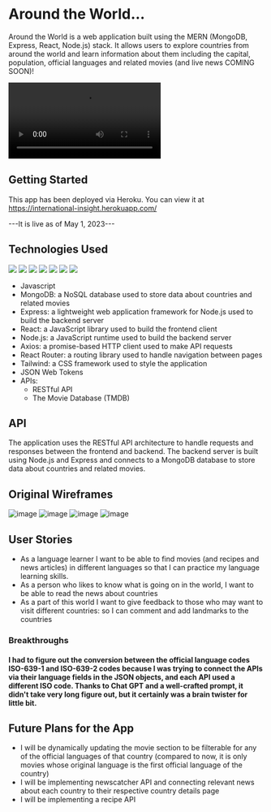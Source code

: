 # Around the World...

Around the World is a web application built using the MERN (MongoDB, Express, React, Node.js) stack. It allows users to explore countries from around the world and learn information about them including the capital, population, official languages and related movies (and live news COMING SOON)!

![home page](https://user-images.githubusercontent.com/120285721/235375858-097db1d9-faf7-490b-8bda-46cba7dfaff5.mp4)

## Getting Started

This app has been deployed via Heroku. You can view it at https://international-insight.herokuapp.com/

---It is live as of May 1, 2023---

## Technologies Used

<img src="https://img.shields.io/badge/Node.js-43853D?style=for-the-badge&logo=node.js&logoColor=white
"/>
<img src="https://img.shields.io/badge/React-20232A?style=for-the-badge&logo=react&logoColor=61DAFB"/>
<img src="https://img.shields.io/badge/MongoDB-4EA94B?style=for-the-badge&logo=mongodb&logoColor=white"/>
<img src="https://img.shields.io/badge/Tailwind_CSS-38B2AC?style=for-the-badge&logo=tailwind-css&logoColor=white"/>
<img src="https://img.shields.io/badge/Express.js-404D59?style=for-the-badge
"/>
<img src='https://img.shields.io/badge/JavaScript-F7DF1E?style=for-the-badge&logo=JavaScript&logoColor=white'/>
<img src='https://img.shields.io/badge/json%20web%20tokens-323330?style=for-the-badge&logo=json-web-tokens&logoColor=pink'/>

- Javascript
- MongoDB: a NoSQL database used to store data about countries and related movies
- Express: a lightweight web application framework for Node.js used to build the backend server
- React: a JavaScript library used to build the frontend client
- Node.js: a JavaScript runtime used to build the backend server
- Axios: a promise-based HTTP client used to make API requests
- React Router: a routing library used to handle navigation between pages
- Tailwind: a CSS framework used to style the application
- JSON Web Tokens
- APIs:
  - RESTful API
  - The Movie Database (TMDB)

## API

The application uses the RESTful API architecture to handle requests and responses between the frontend and backend. The backend server is built using Node.js and Express and connects to a MongoDB database to store data about countries and related movies.

## Original Wireframes

![image](https://user-images.githubusercontent.com/120285721/235376418-43606fea-7a28-4b20-84e9-f9f30f0e5b86.png)
![image](https://user-images.githubusercontent.com/120285721/235376427-f2cfb510-94df-44d3-aa06-c10093a3fdb5.png)
![image](https://user-images.githubusercontent.com/120285721/235376434-612da758-32af-4547-aae4-162cdc71dfd9.png)
![image](https://user-images.githubusercontent.com/120285721/235376438-709fb81e-49fa-40a8-afe3-53f015032f27.png)

## User Stories

- As a language learner I want to be able to find movies (and recipes and news articles) in different languages so that I can practice my language learning skills.
- As a person who likes to know what is going on in the world, I want to be able to read the news about countries
- As a part of this world I want to give feedback to those who may want to visit different countries: so I can comment and add landmarks to the countries

### Breakthroughs

#### I had to figure out the conversion between the official language codes ISO-639-1 and ISO-639-2 codes because I was trying to connect the APIs via their language fields in the JSON objects, and each API used a different ISO code. Thanks to Chat GPT and a well-crafted prompt, it didn't take very long figure out, but it certainly was a brain twister for little bit.

## Future Plans for the App

- I will be dynamically updating the movie section to be filterable for any of the official languages of that country (compared to now, it is only movies whose original language is the first official language of the country)
- I will be implementing newscatcher API and connecting relevant news about each country to their respective country details page
- I will be implementing a recipe API
